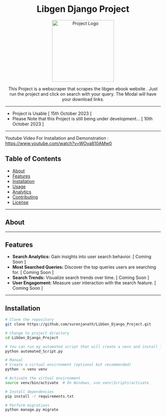 <h1 align="center">Libgen Django Project</h1>

<p align="center">
  <img src="https://github.com/surenjanath/LibGen_Django_Project/assets/42503383/2b63fd97-9017-42f3-af68-c9d7a99e4bf3" alt="Project Logo" width="200" height="200">
</p>

<p align="center">
  This Project is a webscraper that scrapes the libgen ebook website . Just run the project and click on search with your query. The Modal will have your download links.
</p>

---
- Project is Usable [ 15th October 2023 ]
- Please Note that this Project is still being under development... [ 10th October 2023 ]
---
Youtube Video For Installation and Demonstration : <br> https://www.youtube.com/watch?v=WOva810AMw0

## Table of Contents

- [About](#about)
- [Features](#features)
- [Installation](#installation)
- [Usage](#usage)
- [Analytics](#analytics)
- [Contributing](#contributing)
- [License](#license)

---

## About



---

## Features

- **Search Analytics:** Gain insights into user search behavior. [ Coming Soon ]
- **Most Searched Queries:** Discover the top queries users are searching for. [ Coming Soon ]
- **Search Trends:** Visualize search trends over time. [ Coming Soon ]
- **User Engagement:** Measure user interaction with the search feature. [ Coming Soon ]


---

## Installation



```bash
# Clone the repository
git clone https://github.com/surenjanath/LibGen_Django_Project.git

# Change to project directory
cd LibGen_Django_Project

# You can run my automated script that will create a venv and install libraries and also run the project.
python automated_Script.py

# Manual
# Create a virtual environment (optional but recommended)
python -m venv venv

# Activate the virtual environment
source venv/bin/activate  # On Windows, use venv\Scripts\activate

# Install dependencies
pip install -r requirements.txt

# Perform migrations
python manage.py migrate
